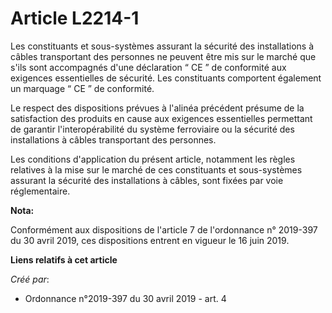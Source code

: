 # Article L2214-1

Les constituants et sous-systèmes assurant la sécurité des installations à câbles transportant des personnes ne peuvent être
mis sur le marché que s'ils sont accompagnés d'une déclaration “ CE ” de conformité aux exigences essentielles de sécurité.
Les constituants comportent également un marquage “ CE ” de conformité.

Le respect des dispositions prévues à l'alinéa précédent présume de la satisfaction des produits en cause aux exigences
essentielles permettant de garantir l'interopérabilité du système ferroviaire ou la sécurité des installations à câbles
transportant des personnes.

Les conditions d'application du présent article, notamment les règles relatives à la mise sur le marché de ces constituants
et sous-systèmes assurant la sécurité des installations à câbles, sont fixées par voie réglementaire.

**Nota:**

Conformément aux dispositions de l'article 7 de l'ordonnance n° 2019-397 du 30 avril 2019, ces dispositions entrent en
vigueur le 16 juin 2019.

**Liens relatifs à cet article**

_Créé par_:

  - Ordonnance n°2019-397 du 30 avril 2019 - art. 4
